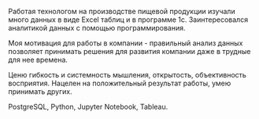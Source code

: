 Работая технологом на производстве пищевой продукции изучали много данных в виде Excel таблиц и в программе 1с.
Заинтересовался аналитикой данных с помощью программирования.

Моя мотивация для работы в компании - правильный анализ данных позволяет принимать решения для развития компании даже в трудные для нее времена. 

Ценю гибкость и системность мышления, открытость, объективность восприятия.
Нацелен на положительный результат работы, умею принимать других.

PostgreSQL, Python, Jupyter Notebook, Tableau.
